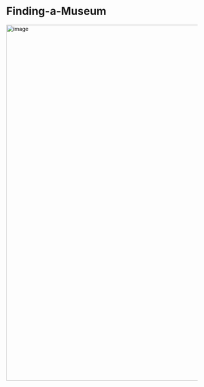 # Finding-a-Museum

<img width="936" alt="image" src="https://github.com/gyun97/Finding-a-Museum/assets/143414166/0c210991-1f54-4c41-aeb3-272b2a629131">
